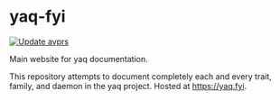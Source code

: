 # yaq-fyi

[![Update avprs](https://github.com/yaq-project/yaq-fyi/actions/workflows/update-avprs.yml/badge.svg)](https://github.com/yaq-project/yaq-fyi/actions/workflows/update-avprs.yml)

Main website for yaq documentation.

This repository attempts to document completely each and every trait, family, and daemon in the yaq project.
Hosted at https://yaq.fyi.

